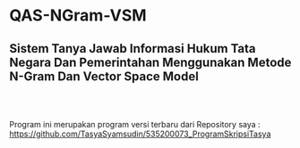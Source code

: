 # QAS-NGram-VSM
<h2>Sistem Tanya Jawab Informasi Hukum Tata Negara Dan Pemerintahan Menggunakan Metode N-Gram Dan Vector Space Model</h2>
<br><br>

Program ini merupakan program versi terbaru dari Repository saya : https://github.com/TasyaSyamsudin/535200073_ProgramSkripsiTasya

